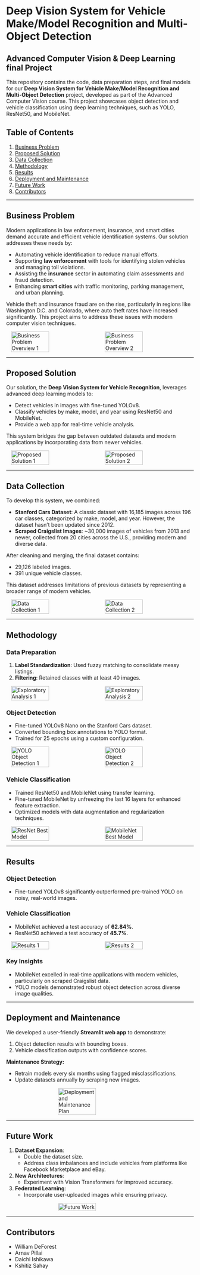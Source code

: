 # Deep Vision System for Vehicle Make/Model Recognition and Multi-Object Detection
## Advanced Computer Vision & Deep Learning final Project

This repository contains the code, data preparation steps, and final models for our **Deep Vision System for Vehicle Make/Model Recognition and Multi-Object Detection** project, developed as part of the Advanced Computer Vision course. This project showcases object detection and vehicle classification using deep learning techniques, such as YOLO, ResNet50, and MobileNet.

## Table of Contents
1. [Business Problem](#business-problem)
2. [Proposed Solution](#proposed-solution)
3. [Data Collection](#data-collection)
4. [Methodology](#methodology)
5. [Results](#results)
6. [Deployment and Maintenance](#deployment-and-maintenance)
7. [Future Work](#future-work)
8. [Contributors](#contributors)

---

## Business Problem
Modern applications in law enforcement, insurance, and smart cities demand accurate and efficient vehicle identification systems. Our solution addresses these needs by:
- Automating vehicle identification to reduce manual efforts.
- Supporting **law enforcement** with tools for identifying stolen vehicles and managing toll violations.
- Assisting the **insurance** sector in automating claim assessments and fraud detection.
- Enhancing **smart cities** with traffic monitoring, parking management, and urban planning.

Vehicle theft and insurance fraud are on the rise, particularly in regions like Washington D.C. and Colorado, where auto theft rates have increased significantly. This project aims to address these issues with modern computer vision techniques.

<div style="display: flex; justify-content: space-around;">
  <img src="images/business_use_case1.png" alt="Business Problem Overview 1" width="45%">
  <img src="images/business_use_case2.png" alt="Business Problem Overview 2" width="45%">
</div>

---

## Proposed Solution
Our solution, the **Deep Vision System for Vehicle Recognition**, leverages advanced deep learning models to:
- Detect vehicles in images with fine-tuned YOLOv8.
- Classify vehicles by make, model, and year using ResNet50 and MobileNet.
- Provide a web app for real-time vehicle analysis.

This system bridges the gap between outdated datasets and modern applications by incorporating data from newer vehicles.

<div style="display: flex; justify-content: space-around;">
  <img src="images/proposed_solution1.png" alt="Proposed Solution 1" width="45%">
  <img src="images/proposed_solution2.png" alt="Proposed Solution 2" width="45%">
</div>

---

## Data Collection
To develop this system, we combined:
- **Stanford Cars Dataset**: A classic dataset with 16,185 images across 196 car classes, categorized by make, model, and year. However, the dataset hasn’t been updated since 2012.
- **Scraped Craigslist Images**: ~30,000 images of vehicles from 2013 and newer, collected from 20 cities across the U.S., providing modern and diverse data.

After cleaning and merging, the final dataset contains:
- 29,126 labeled images.
- 391 unique vehicle classes.

This dataset addresses limitations of previous datasets by representing a broader range of modern vehicles.

<div style="display: flex; justify-content: space-around;">
  <img src="images/data_collection1.png" alt="Data Collection 1" width="45%">
  <img src="images/data_collection2.png" alt="Data Collection 2" width="45%">
</div>

---

## Methodology
### Data Preparation
1. **Label Standardization**: Used fuzzy matching to consolidate messy listings.
2. **Filtering**: Retained classes with at least 40 images.

<div style="display: flex; justify-content: space-around;">
  <img src="images/data_prep1.png" alt="Exploratory Analysis 1" width="45%">
  <img src="images/data_prep2.png" alt="Exploratory Analysis 2" width="45%">
</div>

### Object Detection
- Fine-tuned YOLOv8 Nano on the Stanford Cars dataset.
- Converted bounding box annotations to YOLO format.
- Trained for 25 epochs using a custom configuration.

<div style="display: flex; justify-content: space-around;">
  <img src="images/finetune_yolo1.png" alt="YOLO Object Detection 1" width="45%">
  <img src="images/finetune_yolo1.png" alt="YOLO Object Detection 2" width="45%">
</div>

### Vehicle Classification
- Trained ResNet50 and MobileNet using transfer learning.
- Fine-tuned MobileNet by unfreezing the last 16 layers for enhanced feature extraction.
- Optimized models with data augmentation and regularization techniques.

<div style="display: flex; justify-content: space-around;">
  <img src="images/resnet1.png" alt="ResNet Best Model" width="45%">
  <img src="images/mobilenet2.png" alt="MobileNet Best Model" width="45%">
</div>

---

## Results
### Object Detection
- Fine-tuned YOLOv8 significantly outperformed pre-trained YOLO on noisy, real-world images.

### Vehicle Classification
- MobileNet achieved a test accuracy of **62.84%**.
- ResNet50 achieved a test accuracy of **45.7%**.

<div style="display: flex; justify-content: space-around;">
  <img src="images/results1.png" alt="Results 1" width="45%">
  <img src="images/example1.png" alt="Results 2" width="45%">
</div>

### Key Insights
- MobileNet excelled in real-time applications with modern vehicles, particularly on scraped Craigslist data.
- YOLO models demonstrated robust object detection across diverse image qualities.

---

## Deployment and Maintenance
We developed a user-friendly **Streamlit web app** to demonstrate:
1. Object detection results with bounding boxes.
2. Vehicle classification outputs with confidence scores.

**Maintenance Strategy:**
- Retrain models every six months using flagged misclassifications.
- Update datasets annually by scraping new images.

<div style="display: flex; justify-content: center;">
  <img src="images/deployment.png" alt="Deployment and Maintenance Plan" width="45%">
</div>

---

## Future Work
1. **Dataset Expansion**:
   - Double the dataset size.
   - Address class imbalances and include vehicles from platforms like Facebook Marketplace and eBay.
2. **New Architectures**:
   - Experiment with Vision Transformers for improved accuracy.
3. **Federated Learning**:
   - Incorporate user-uploaded images while ensuring privacy.

<div style="display: flex; justify-content: center;">
  <img src="images/future_work.png" alt="Future Work" width="45%">
</div>

---

## Contributors
- William DeForest
- Arnav Pillai
- Daichi Ishikawa
- Kshitiz Sahay
